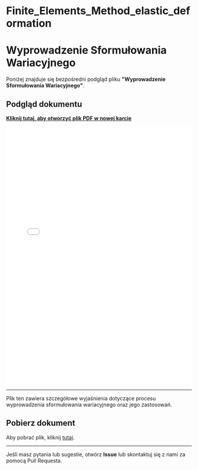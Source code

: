 # Finite_Elements_Method_elastic_deformation

# Wyprowadzenie Sformułowania Wariacyjnego

Poniżej znajduje się bezpośredni podgląd pliku **"Wyprowadzenie Sformułowania Wariacyjnego"**.

## Podgląd dokumentu

[**Kliknij tutaj, aby otworzyć plik PDF w nowej karcie**](./wyprowadzenie_sformułowania_wariacyjnego.pdf)

<iframe src="./wyprowadzenie_sformułowania_wariacyjnego.pdf" style="width:100%; height:700px;" frameborder="0"></iframe>

---

Plik ten zawiera szczegółowe wyjaśnienia dotyczące procesu wyprowadzenia sformułowania wariacyjnego oraz jego zastosowań.

## Pobierz dokument

Aby pobrać plik, kliknij [tutaj](./wyprowadzenie_sformułowania_wariacyjnego.pdf).

---

Jeśli masz pytania lub sugestie, otwórz **Issue** lub skontaktuj się z nami za pomocą Pull Requesta.
